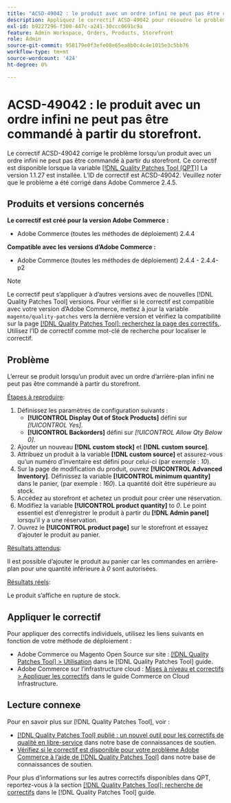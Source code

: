 ```yaml
---
title: "ACSD-49042 : le produit avec un ordre infini ne peut pas être commandé à partir du storefront"
description: Appliquez le correctif ACSD-49042 pour résoudre le problème d’Adobe Commerce en raison duquel un produit avec un ordre d’arrière-plan infini ne peut pas être commandé à partir du storefront.
exl-id: b9227296-f300-447c-a241-30ccc0691c9a
feature: Admin Workspace, Orders, Products, Storefront
role: Admin
source-git-commit: 958179e0f3efe08e65ea8b0c4c4e1015e3c5bb76
workflow-type: tm+mt
source-wordcount: '424'
ht-degree: 0%

---
```


# ACSD-49042 : le produit avec un ordre infini ne peut pas être commandé à partir du storefront.

Le correctif ACSD-49042 corrige le problème lorsqu’un produit avec un ordre infini ne peut pas être commandé à partir du storefront. Ce correctif est disponible lorsque la variable [[!DNL Quality Patches Tool (QPT)]](/help/announcements/adobe-commerce-announcements/magento-quality-patches-released-new-tool-to-self-serve-quality-patches.md) La version 1.1.27 est installée. L’ID de correctif est ACSD-49042. Veuillez noter que le problème a été corrigé dans Adobe Commerce 2.4.5.

## Produits et versions concernés

**Le correctif est créé pour la version Adobe Commerce :**

* Adobe Commerce (toutes les méthodes de déploiement) 2.4.4

**Compatible avec les versions d’Adobe Commerce :**

* Adobe Commerce (toutes les méthodes de déploiement) 2.4.4 - 2.4.4-p2

>[!NOTE]
>
>Le correctif peut s’appliquer à d’autres versions avec de nouvelles [!DNL Quality Patches Tool] versions. Pour vérifier si le correctif est compatible avec votre version d’Adobe Commerce, mettez à jour la variable `magento/quality-patches` vers la dernière version et vérifiez la compatibilité sur la page [[!DNL Quality Patches Tool]: recherchez la page des correctifs.](https://experienceleague.adobe.com/tools/commerce-quality-patches/index.html). Utilisez l’ID de correctif comme mot-clé de recherche pour localiser le correctif.

## Problème

L’erreur se produit lorsqu’un produit avec un ordre d’arrière-plan infini ne peut pas être commandé à partir du storefront.

<u>Étapes à reproduire</u>:

1. Définissez les paramètres de configuration suivants :
   * **[!UICONTROL Display Out of Stock Products]** défini sur *[!UICONTROL Yes]*.
   * **[!UICONTROL Backorders]** défini sur *[!UICONTROL Allow Qty Below 0]*.
1. Ajouter un nouveau **[!DNL custom stock]** et **[!DNL custom source]**.
1. Attribuez un produit à la variable **[!DNL custom source]** et assurez-vous qu’un numéro d’inventaire est défini pour celui-ci (par exemple : *10*).
1. Sur la page de modification du produit, ouvrez **[!UICONTROL Advanced Inventory]**. Définissez la variable **[!UICONTROL minimum quantity]** dans le panier, (par exemple : *160*). La quantité doit être supérieure au stock.
1. Accédez au storefront et achetez un produit pour créer une réservation.
1. Modifiez la variable **[!UICONTROL product quantity]** to *0*. Le point essentiel est d’enregistrer le produit à partir du **[!DNL Admin panel]** lorsqu&#39;il y a une réservation.
1. Ouvrez le **[!UICONTROL product page]** sur le storefront et essayez d’ajouter le produit au panier.

<u>Résultats attendus</u>:

Il est possible d’ajouter le produit au panier car les commandes en arrière-plan pour une quantité inférieure à *0* sont autorisées.

<u>Résultats réels</u>:

Le produit s’affiche en rupture de stock.

## Appliquer le correctif

Pour appliquer des correctifs individuels, utilisez les liens suivants en fonction de votre méthode de déploiement :

* Adobe Commerce ou Magento Open Source sur site : [[!DNL Quality Patches Tool] > Utilisation](https://experienceleague.adobe.com/docs/commerce-operations/tools/quality-patches-tool/usage.html) dans le [!DNL Quality Patches Tool] guide.
* Adobe Commerce sur l’infrastructure cloud : [Mises à niveau et correctifs > Appliquer les correctifs](https://experienceleague.adobe.com/docs/commerce-cloud-service/user-guide/develop/upgrade/apply-patches.html) dans le guide Commerce on Cloud Infrastructure.

## Lecture connexe

Pour en savoir plus sur [!DNL Quality Patches Tool], voir :

* [[!DNL Quality Patches Tool] publié : un nouvel outil pour les correctifs de qualité en libre-service](/help/announcements/adobe-commerce-announcements/magento-quality-patches-released-new-tool-to-self-serve-quality-patches.md) dans notre base de connaissances de soutien.
* [Vérifiez si le correctif est disponible pour votre problème Adobe Commerce à l’aide de [!DNL Quality Patches Tool]](/help/support-tools/patches-available-in-qpt-tool/check-patch-for-magento-issue-with-magento-quality-patches.md) dans notre base de connaissances de soutien.

Pour plus d’informations sur les autres correctifs disponibles dans QPT, reportez-vous à la section [[!DNL Quality Patches Tool]: recherche de correctifs](https://experienceleague.adobe.com/tools/commerce-quality-patches/index.html) dans le [!DNL Quality Patches Tool] guide.
